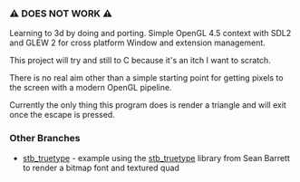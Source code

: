 ### :warning: DOES NOT WORK :warning:

Learning to 3d by doing and porting. Simple OpenGL 4.5 context with SDL2 and
GLEW 2 for cross platform Window and extension management.

This project will try and still to C because it's an itch I want to scratch.

There is no real aim other than a simple starting point for getting pixels to
the screen with a modern OpenGL pipeline.

Currently the only thing this program does is render a triangle and will exit
once the escape is pressed.


### Other Branches

- [stb_truetype](https://github.com/sbryant/3dlearns/tree/stb_truetype) -
example using the
[stb_truetype](https://github.com/nothings/stb/blob/master/stb_truetype.h)
library from Sean Barrett to render a bitmap font and textured quad

